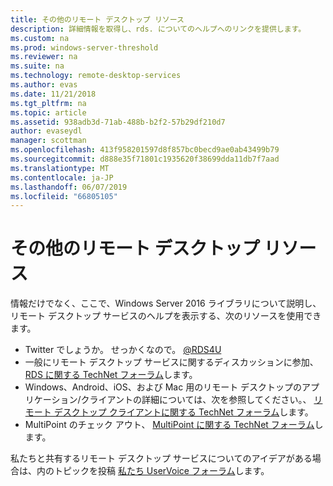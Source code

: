 ```yaml
---
title: その他のリモート デスクトップ リソース
description: 詳細情報を取得し、rds. についてのヘルプへのリンクを提供します。
ms.custom: na
ms.prod: windows-server-threshold
ms.reviewer: na
ms.suite: na
ms.technology: remote-desktop-services
ms.author: evas
ms.date: 11/21/2018
ms.tgt_pltfrm: na
ms.topic: article
ms.assetid: 938adb3d-71ab-488b-b2f2-57b29df210d7
author: evaseydl
manager: scottman
ms.openlocfilehash: 413f958201597d8f857bc0becd9ae0ab43499b79
ms.sourcegitcommit: d888e35f71801c1935620f38699dda11db7f7aad
ms.translationtype: MT
ms.contentlocale: ja-JP
ms.lasthandoff: 06/07/2019
ms.locfileid: "66805105"
---
```

# <a name="additional-remote-desktop-resources"></a>その他のリモート デスクトップ リソース

情報だけでなく、ここで、Windows Server 2016 ライブラリについて説明し、リモート デスクトップ サービスのヘルプを表示する、次のリソースを使用できます。

- Twitter でしょうか。 せっかくなので。 [@RDS4U](https://twitter.com/RDS4U)
- 一般にリモート デスクトップ サービスに関するディスカッションに参加、 [RDS に関する TechNet フォーラム](https://aka.ms/technetforum-rds)します。
- Windows、Android、iOS、および Mac 用のリモート デスクトップのアプリケーション/クライアントの詳細については、次を参照してください。、 [リモート デスクトップ クライアントに関する TechNet フォーラム](https://aka.ms/technetforum-rdc)します。
- MultiPoint のチェック アウト、 [MultiPoint に関する TechNet フォーラム](https://aka.ms/multipoint-forum)します。

私たちと共有するリモート デスクトップ サービスについてのアイデアがある場合は、内のトピックを投稿 [私たち UserVoice フォーラム](https://aka.ms/uservoice-rds)します。
